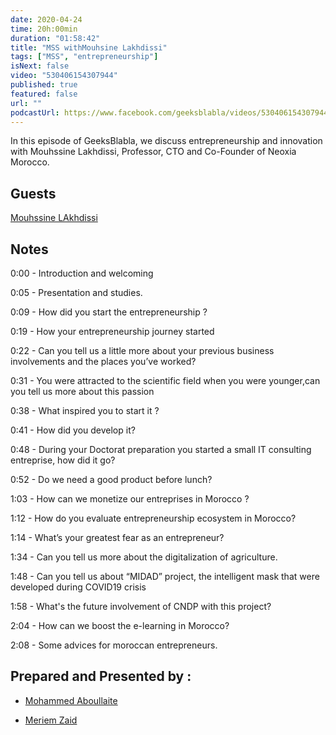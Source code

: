 ```yaml
---
date: 2020-04-24
time: 20h:00min
duration: "01:58:42"
title: "MSS withMouhsine Lakhdissi"
tags: ["MSS", "entrepreneurship"]
isNext: false
video: "530406154307944"
published: true
featured: false
url: ""
podcastUrl: https://www.facebook.com/geeksblabla/videos/530406154307944/
---
```


In this episode of GeeksBlabla, we discuss entrepreneurship and innovation with Mouhssine Lakhdissi, Professor, CTO and Co-Founder of Neoxia Morocco.

## Guests

[Mouhssine LAkhdissi](https://www.facebook.com/mouhsine.lakhdissi)


## Notes

0:00 - Introduction and welcoming

0:05 - Presentation and studies.

0:09 - How did you start the entrepreneurship ?

0:19 - How your entrepreneurship journey started

0:22 - Can you tell us a little more about your previous business involvements and the places you’ve worked?

0:31 - You were attracted to the scientific field when you were younger,can you tell us more about this passion 

0:38 - What inspired you to start it ? 

0:41 - How did you develop it?

0:48 - During your Doctorat preparation you started a small IT consulting entreprise, how did it go?

0:52 - Do we need a good product before lunch?

1:03 - How can we monetize our entreprises in Morocco ?

1:12 - How do  you evaluate entrepreneurship ecosystem in Morocco?

1:14 - What’s your greatest fear as an entrepreneur?

1:34 - Can you tell us more about the digitalization of agriculture.

1:48 - Can you tell us about “MIDAD” project, the intelligent mask that were developed during COVID19 crisis

1:58 - What's the future involvement of CNDP with this project?

2:04 - How can we boost the e-learning in Morocco?

2:08 - Some advices for moroccan entrepreneurs.





## Prepared and Presented by :

- [Mohammed Aboullaite](https://www.facebook.com/aboullaite)

- [Meriem Zaid](https://www.facebook.com/MeriemZaid)
